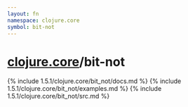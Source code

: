 ```yaml
---
layout: fn
namespace: clojure.core
symbol: bit-not
---
```


# [clojure.core](../)/bit-not

{% include 1.5.1/clojure.core/bit_not/docs.md %}
{% include 1.5.1/clojure.core/bit_not/examples.md %}
{% include 1.5.1/clojure.core/bit_not/src.md %}

